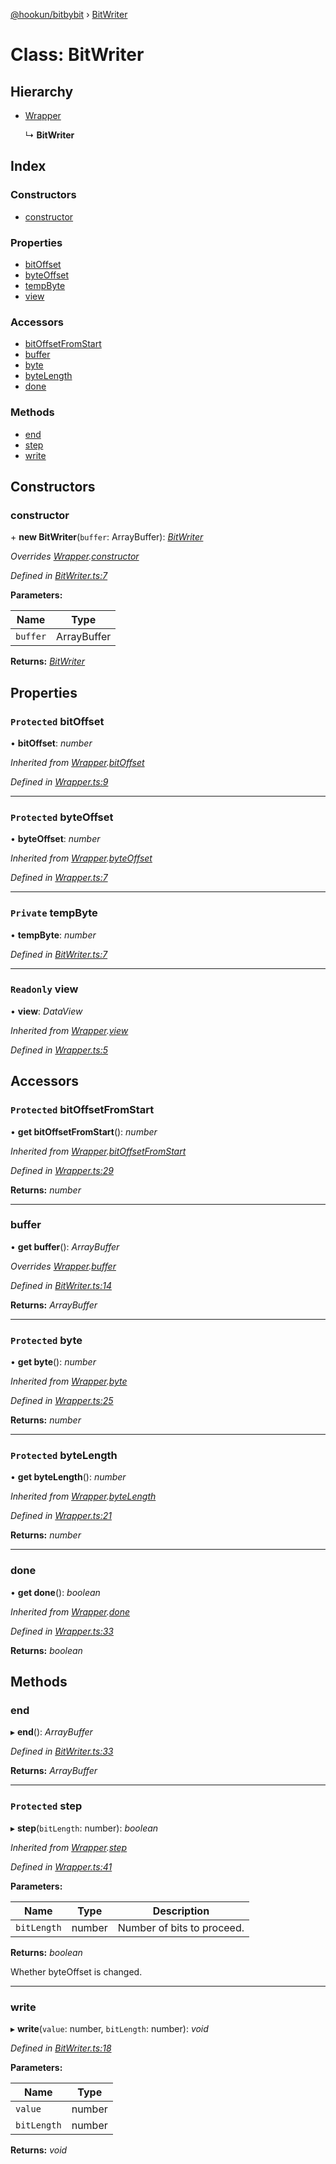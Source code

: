 [@hookun/bitbybit](../README.md) › [BitWriter](bitwriter.md)

# Class: BitWriter

## Hierarchy

* [Wrapper](wrapper.md)

  ↳ **BitWriter**

## Index

### Constructors

* [constructor](bitwriter.md#constructor)

### Properties

* [bitOffset](bitwriter.md#protected-bitoffset)
* [byteOffset](bitwriter.md#protected-byteoffset)
* [tempByte](bitwriter.md#private-tempbyte)
* [view](bitwriter.md#readonly-view)

### Accessors

* [bitOffsetFromStart](bitwriter.md#protected-bitoffsetfromstart)
* [buffer](bitwriter.md#buffer)
* [byte](bitwriter.md#protected-byte)
* [byteLength](bitwriter.md#protected-bytelength)
* [done](bitwriter.md#done)

### Methods

* [end](bitwriter.md#end)
* [step](bitwriter.md#protected-step)
* [write](bitwriter.md#write)

## Constructors

###  constructor

\+ **new BitWriter**(`buffer`: ArrayBuffer): *[BitWriter](bitwriter.md)*

*Overrides [Wrapper](wrapper.md).[constructor](wrapper.md#constructor)*

*Defined in [BitWriter.ts:7](https://github.com/hookun/bitbybit/blob/ea4c3a0/src/BitWriter.ts#L7)*

**Parameters:**

Name | Type |
------ | ------ |
`buffer` | ArrayBuffer |

**Returns:** *[BitWriter](bitwriter.md)*

## Properties

### `Protected` bitOffset

• **bitOffset**: *number*

*Inherited from [Wrapper](wrapper.md).[bitOffset](wrapper.md#protected-bitoffset)*

*Defined in [Wrapper.ts:9](https://github.com/hookun/bitbybit/blob/ea4c3a0/src/Wrapper.ts#L9)*

___

### `Protected` byteOffset

• **byteOffset**: *number*

*Inherited from [Wrapper](wrapper.md).[byteOffset](wrapper.md#protected-byteoffset)*

*Defined in [Wrapper.ts:7](https://github.com/hookun/bitbybit/blob/ea4c3a0/src/Wrapper.ts#L7)*

___

### `Private` tempByte

• **tempByte**: *number*

*Defined in [BitWriter.ts:7](https://github.com/hookun/bitbybit/blob/ea4c3a0/src/BitWriter.ts#L7)*

___

### `Readonly` view

• **view**: *DataView*

*Inherited from [Wrapper](wrapper.md).[view](wrapper.md#readonly-view)*

*Defined in [Wrapper.ts:5](https://github.com/hookun/bitbybit/blob/ea4c3a0/src/Wrapper.ts#L5)*

## Accessors

### `Protected` bitOffsetFromStart

• **get bitOffsetFromStart**(): *number*

*Inherited from [Wrapper](wrapper.md).[bitOffsetFromStart](wrapper.md#protected-bitoffsetfromstart)*

*Defined in [Wrapper.ts:29](https://github.com/hookun/bitbybit/blob/ea4c3a0/src/Wrapper.ts#L29)*

**Returns:** *number*

___

###  buffer

• **get buffer**(): *ArrayBuffer*

*Overrides [Wrapper](wrapper.md).[buffer](wrapper.md#buffer)*

*Defined in [BitWriter.ts:14](https://github.com/hookun/bitbybit/blob/ea4c3a0/src/BitWriter.ts#L14)*

**Returns:** *ArrayBuffer*

___

### `Protected` byte

• **get byte**(): *number*

*Inherited from [Wrapper](wrapper.md).[byte](wrapper.md#protected-byte)*

*Defined in [Wrapper.ts:25](https://github.com/hookun/bitbybit/blob/ea4c3a0/src/Wrapper.ts#L25)*

**Returns:** *number*

___

### `Protected` byteLength

• **get byteLength**(): *number*

*Inherited from [Wrapper](wrapper.md).[byteLength](wrapper.md#protected-bytelength)*

*Defined in [Wrapper.ts:21](https://github.com/hookun/bitbybit/blob/ea4c3a0/src/Wrapper.ts#L21)*

**Returns:** *number*

___

###  done

• **get done**(): *boolean*

*Inherited from [Wrapper](wrapper.md).[done](wrapper.md#done)*

*Defined in [Wrapper.ts:33](https://github.com/hookun/bitbybit/blob/ea4c3a0/src/Wrapper.ts#L33)*

**Returns:** *boolean*

## Methods

###  end

▸ **end**(): *ArrayBuffer*

*Defined in [BitWriter.ts:33](https://github.com/hookun/bitbybit/blob/ea4c3a0/src/BitWriter.ts#L33)*

**Returns:** *ArrayBuffer*

___

### `Protected` step

▸ **step**(`bitLength`: number): *boolean*

*Inherited from [Wrapper](wrapper.md).[step](wrapper.md#protected-step)*

*Defined in [Wrapper.ts:41](https://github.com/hookun/bitbybit/blob/ea4c3a0/src/Wrapper.ts#L41)*

**Parameters:**

Name | Type | Description |
------ | ------ | ------ |
`bitLength` | number | Number of bits to proceed. |

**Returns:** *boolean*

Whether byteOffset is changed.

___

###  write

▸ **write**(`value`: number, `bitLength`: number): *void*

*Defined in [BitWriter.ts:18](https://github.com/hookun/bitbybit/blob/ea4c3a0/src/BitWriter.ts#L18)*

**Parameters:**

Name | Type |
------ | ------ |
`value` | number |
`bitLength` | number |

**Returns:** *void*
